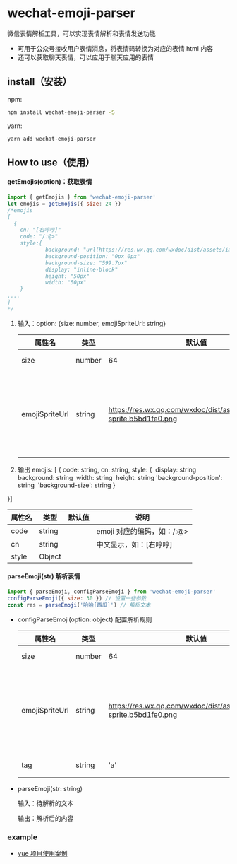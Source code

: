 # wechat-emoji-parser

微信表情解析工具，可以实现表情解析和表情发送功能

- 可用于公众号接收用户表情消息，将表情码转换为对应的表情 html 内容
- 还可以获取聊天表情，可以应用于聊天应用的表情

## install（安装）

npm:

```bash
npm install wechat-emoji-parser -S
```

yarn:

```bash
yarn add wechat-emoji-parser
```

## How to use（使用）

#### getEmojis(option)：获取表情

```js
import { getEmojis } from 'wechat-emoji-parser'
let emojis = getEmojis({ size: 24 })
/*emojis
[
  {
    cn: "[右哼哼]"
    code: "/:@>"
    style:{
            background: "url(https://res.wx.qq.com/wxdoc/dist/assets/img/emoji-sprite.b5bd1fe0.png) no-repeat"
            background-position: "0px 0px"
            background-size: "599.7px"
            display: "inline-block"
            height: "50px"
            width: "50px"
	}
....
]
*/
```

1. 输入：option: {size: number, emojiSpriteUrl: string}

   | 属性名         | 类型   | 默认值                                                                | 说明                                                                                                                 |
   | -------------- | ------ | --------------------------------------------------------------------- | -------------------------------------------------------------------------------------------------------------------- |
   | size           | number | 64                                                                    | emoji 大小，单位 px                                                                                                  |
   | emojiSpriteUrl | string | https://res.wx.qq.com/wxdoc/dist/assets/img/emoji-sprite.b5bd1fe0.png | 雪碧图文件路径,为了避免链接失效，最好将 src/assets/emoji-sprite.png 中的文件上传自己的 cdn，然后设置为对应的资源路径 |

2. 输出 emojis: [
   {
   code: string,
   cn: string,
   style: {
   ​ display: string
   ​ background: string
   ​ width: string
   ​ height: string
   ​ 'background-position': string
   ​ 'background-size': string
   }

}]

| 属性名 | 类型   | 默认值 | 说明                       |
| ------ | ------ | ------ | -------------------------- |
| code   | string |        | emoji 对应的编码，如：/:@> |
| cn     | string |        | 中文显示，如：[右哼哼]     |
| style  | Object |        |                            |

#### parseEmoji(str) 解析表情

```js
import { parseEmoji, configParseEmoji } from 'wechat-emoji-parser'
configParseEmoji({ size: 30 }) // 设置一些参数
const res = parseEmoji('哈哈[西瓜]') // 解析文本
```

- configParseEmoji(option: object) 配置解析规则

  | 属性名         | 类型   | 默认值                                                                | 说明                                                                                                                 |
  | -------------- | ------ | --------------------------------------------------------------------- | -------------------------------------------------------------------------------------------------------------------- |
  | size           | number | 64                                                                    | emoji 大小，单位 px                                                                                                  |
  | emojiSpriteUrl | string | https://res.wx.qq.com/wxdoc/dist/assets/img/emoji-sprite.b5bd1fe0.png | 雪碧图文件路径,为了避免链接失效，最好将 src/assets/emoji-sprite.png 中的文件上传自己的 cdn，然后设置为对应的资源路径 |
  | tag            | string | 'a'                                                                   | 解析后的 html 标签                                                                                                   |

- parseEmoji(str: string)

  输入：待解析的文本

  输出：解析后的内容

### example

- [vue 项目使用案例](./examples/vue-example)
